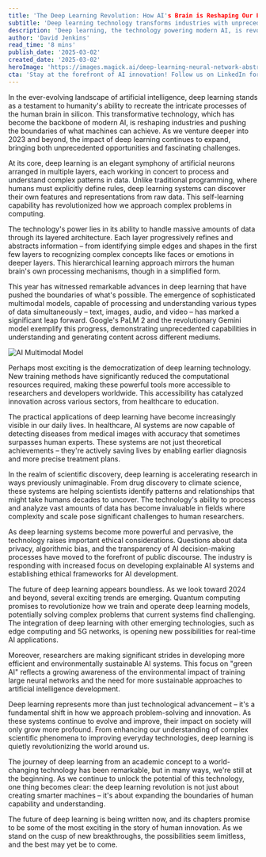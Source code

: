 ```yaml
---
title: 'The Deep Learning Revolution: How AI's Brain is Reshaping Our Future'
subtitle: 'Deep learning technology transforms industries with unprecedented AI capabilities'
description: 'Deep learning, the technology powering modern AI, is revolutionizing industries and pushing the boundaries of machine capability. From healthcare to scientific discovery, this transformative technology is reshaping our future through its ability to process and understand complex patterns in data, while raising important questions about ethics and sustainability in AI development.'
author: 'David Jenkins'
read_time: '8 mins'
publish_date: '2025-03-02'
created_date: '2025-03-02'
heroImage: 'https://images.magick.ai/deep-learning-neural-network-abstract.jpg'
cta: 'Stay at the forefront of AI innovation! Follow us on LinkedIn for daily updates on breakthrough developments in deep learning and artificial intelligence.'
---
```


In the ever-evolving landscape of artificial intelligence, deep learning stands as a testament to humanity's ability to recreate the intricate processes of the human brain in silicon. This transformative technology, which has become the backbone of modern AI, is reshaping industries and pushing the boundaries of what machines can achieve. As we venture deeper into 2023 and beyond, the impact of deep learning continues to expand, bringing both unprecedented opportunities and fascinating challenges.

At its core, deep learning is an elegant symphony of artificial neurons arranged in multiple layers, each working in concert to process and understand complex patterns in data. Unlike traditional programming, where humans must explicitly define rules, deep learning systems can discover their own features and representations from raw data. This self-learning capability has revolutionized how we approach complex problems in computing.

The technology's power lies in its ability to handle massive amounts of data through its layered architecture. Each layer progressively refines and abstracts information – from identifying simple edges and shapes in the first few layers to recognizing complex concepts like faces or emotions in deeper layers. This hierarchical learning approach mirrors the human brain's own processing mechanisms, though in a simplified form.

This year has witnessed remarkable advances in deep learning that have pushed the boundaries of what's possible. The emergence of sophisticated multimodal models, capable of processing and understanding various types of data simultaneously – text, images, audio, and video – has marked a significant leap forward. Google's PaLM 2 and the revolutionary Gemini model exemplify this progress, demonstrating unprecedented capabilities in understanding and generating content across different mediums.

![AI Multimodal Model](https://i.magick.ai/PIXE/1738406181100_magick_img.webp)

Perhaps most exciting is the democratization of deep learning technology. New training methods have significantly reduced the computational resources required, making these powerful tools more accessible to researchers and developers worldwide. This accessibility has catalyzed innovation across various sectors, from healthcare to education.

The practical applications of deep learning have become increasingly visible in our daily lives. In healthcare, AI systems are now capable of detecting diseases from medical images with accuracy that sometimes surpasses human experts. These systems are not just theoretical achievements – they're actively saving lives by enabling earlier diagnosis and more precise treatment plans.

In the realm of scientific discovery, deep learning is accelerating research in ways previously unimaginable. From drug discovery to climate science, these systems are helping scientists identify patterns and relationships that might take humans decades to uncover. The technology's ability to process and analyze vast amounts of data has become invaluable in fields where complexity and scale pose significant challenges to human researchers.

As deep learning systems become more powerful and pervasive, the technology raises important ethical considerations. Questions about data privacy, algorithmic bias, and the transparency of AI decision-making processes have moved to the forefront of public discourse. The industry is responding with increased focus on developing explainable AI systems and establishing ethical frameworks for AI development.

The future of deep learning appears boundless. As we look toward 2024 and beyond, several exciting trends are emerging. Quantum computing promises to revolutionize how we train and operate deep learning models, potentially solving complex problems that current systems find challenging. The integration of deep learning with other emerging technologies, such as edge computing and 5G networks, is opening new possibilities for real-time AI applications.

Moreover, researchers are making significant strides in developing more efficient and environmentally sustainable AI systems. This focus on "green AI" reflects a growing awareness of the environmental impact of training large neural networks and the need for more sustainable approaches to artificial intelligence development.

Deep learning represents more than just technological advancement – it's a fundamental shift in how we approach problem-solving and innovation. As these systems continue to evolve and improve, their impact on society will only grow more profound. From enhancing our understanding of complex scientific phenomena to improving everyday technologies, deep learning is quietly revolutionizing the world around us.

The journey of deep learning from an academic concept to a world-changing technology has been remarkable, but in many ways, we're still at the beginning. As we continue to unlock the potential of this technology, one thing becomes clear: the deep learning revolution is not just about creating smarter machines – it's about expanding the boundaries of human capability and understanding.

The future of deep learning is being written now, and its chapters promise to be some of the most exciting in the story of human innovation. As we stand on the cusp of new breakthroughs, the possibilities seem limitless, and the best may yet be to come.
